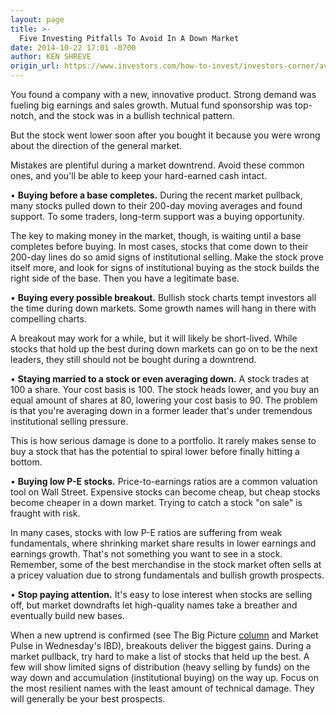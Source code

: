 ```yaml
---
layout: page
title: >-
  Five Investing Pitfalls To Avoid In A Down Market
date: 2014-10-22 17:01 -0700
author: KEN SHREVE
origin_url: https://www.investors.com/how-to-invest/investors-corner/avoid-buying-stocks-during-market-downtrends/
---
```


You found a company with a new, innovative product. Strong demand was fueling big earnings and sales growth. Mutual fund sponsorship was top-notch, and the stock was in a bullish technical pattern.

But the stock went lower soon after you bought it because you were wrong about the direction of the general market.

Mistakes are plentiful during a market downtrend. Avoid these common ones, and you'll be able to keep your hard-earned cash intact.

• **Buying before a base completes.** During the recent market pullback, many stocks pulled down to their 200-day moving averages and found support. To some traders, long-term support was a buying opportunity.

The key to making money in the market, though, is waiting until a base completes before buying. In most cases, stocks that come down to their 200-day lines do so amid signs of institutional selling. Make the stock prove itself more, and look for signs of institutional buying as the stock builds the right side of the base. Then you have a legitimate base.

• **Buying every possible breakout.** Bullish stock charts tempt investors all the time during down markets. Some growth names will hang in there with compelling charts.

A breakout may work for a while, but it will likely be short-lived. While stocks that hold up the best during down markets can go on to be the next leaders, they still should not be bought during a downtrend.

• **Staying married to a stock or even averaging down.** A stock trades at 100 a share. Your cost basis is 100. The stock heads lower, and you buy an equal amount of shares at 80, lowering your cost basis to 90. The problem is that you're averaging down in a former leader that's under tremendous institutional selling pressure.

This is how serious damage is done to a portfolio. It rarely makes sense to buy a stock that has the potential to spiral lower before finally hitting a bottom.

• **Buying low P-E stocks.** Price-to-earnings ratios are a common valuation tool on Wall Street. Expensive stocks can become cheap, but cheap stocks become cheaper in a down market. Trying to catch a stock "on sale" is fraught with risk.

In many cases, stocks with low P-E ratios are suffering from weak fundamentals, where shrinking market share results in lower earnings and earnings growth. That's not something you want to see in a stock. Remember, some of the best merchandise in the stock market often sells at a pricey valuation due to strong fundamentals and bullish growth prospects.

• **Stop paying attention.** It's easy to lose interest when stocks are selling off, but market downdrafts let high-quality names take a breather and eventually build new bases.

When a new uptrend is confirmed (see The Big Picture [column](http://news.investors.com/investing/big-picture.htm) and Market Pulse in Wednesday's IBD), breakouts deliver the biggest gains. During a market pullback, try hard to make a list of stocks that held up the best. A few will show limited signs of distribution (heavy selling by funds) on the way down and accumulation (institutional buying) on the way up. Focus on the most resilient names with the least amount of technical damage. They will generally be your best prospects.
